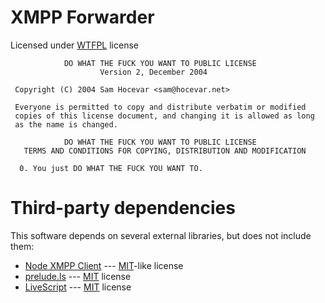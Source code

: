 XMPP Forwarder
==============

Licensed under [WTFPL](http://www.wtfpl.net/) license

```
            DO WHAT THE FUCK YOU WANT TO PUBLIC LICENSE
                    Version 2, December 2004

 Copyright (C) 2004 Sam Hocevar <sam@hocevar.net>

 Everyone is permitted to copy and distribute verbatim or modified
 copies of this license document, and changing it is allowed as long
 as the name is changed.

            DO WHAT THE FUCK YOU WANT TO PUBLIC LICENSE
   TERMS AND CONDITIONS FOR COPYING, DISTRIBUTION AND MODIFICATION

  0. You just DO WHAT THE FUCK YOU WANT TO.
```

Third-party dependencies
========================

This software depends on several external libraries, but does not include them:

* [Node XMPP Client](https://github.com/node-xmpp/node-xmpp-client/blob/master/LICENSE) --- [MIT](https://opensource.org/licenses/MIT)-like license
* [prelude.ls](https://github.com/gkz/prelude-ls/blob/master/LICENSE) --- [MIT](https://opensource.org/licenses/MIT) license
* [LiveScript](https://github.com/gkz/LiveScript/blob/master/LICENSE) --- [MIT](https://opensource.org/licenses/MIT) license
